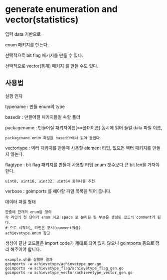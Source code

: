 # generate enumeration and vector(statistics)

입력 data 기반으로 

enum 패키지를 만든다. 

선택적으로 bit flag 패키지를 만들 수 있다.  

선택적으로 vector(통계) 패키지 를 만들 수도 있다. 

## 사용법 

실행 인자 

typename : 만들 enum의 type 

basedir : 만들어질 패키지들일 속할 폴더 

packagename : 만들어질 패키지이름(==폴더이름) 동시에 읽어 들일 data 파일 이름, 
    
    packagename.enum 파일을 basedir에서 읽어 들인다. 

vectortype : 벡터 패키지를 만들때 사용할 element 타입, 없으면 벡터 패키지를 만들지 않는다. 

flagtype : bit flag 패키지를 만들때 사용할 타입 enum 갯수보다 큰 bit len을 가져야 한다. 

    uint8, uint16, uint32, uint64 중하나를 추천

verbose : goimports 를 해야할 파일 목록을 찍어 줍니다. 

데이터 파일 형태 

    한줄에 한개의 enum을 정의 
    각 라인의 첫 단어가 enum 이고 space 로 분리된 뒷 부분은 생성된 코드의 comment가 된다. 
    # 으로 시작하는 라인은 무시(comment취급)
    achievetype.enum 참고 

생성이 끝난 코드들은 import code가 제대로 되어 있지 않으니 
goimports 등으로 정리 해주어야 합니다. 

    example.sh를 실행한 결과 
    goimports -w achievetype/achievetype_gen.go
    goimports -w achievetype_flag/achievetype_flag_gen.go
    goimports -w achievetype_vector/achievetype_vector_gen.go
